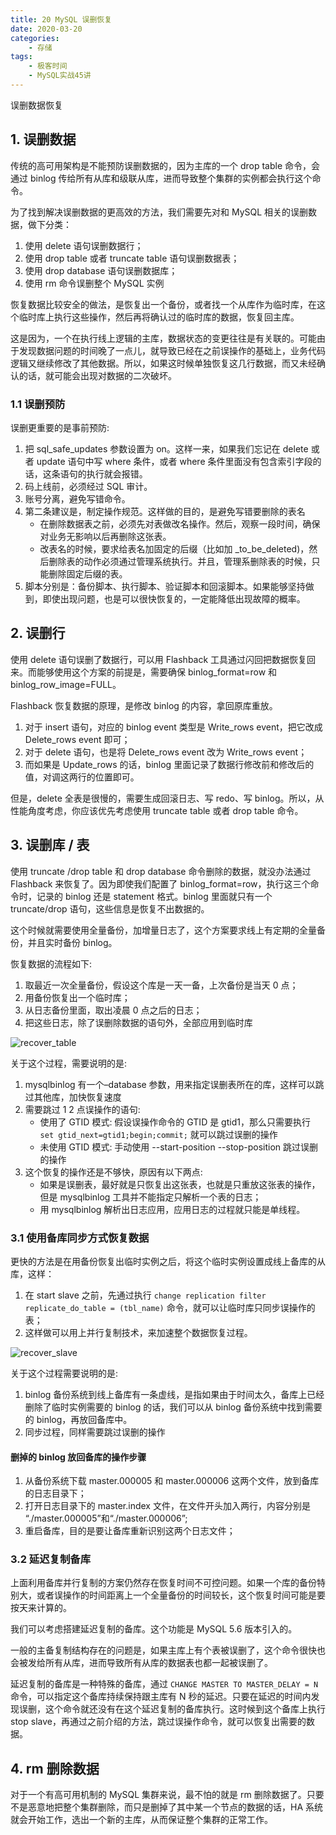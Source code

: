 ```yaml
---
title: 20 MySQL 误删恢复
date: 2020-03-20
categories:
    - 存储
tags:
    - 极客时间
    - MySQL实战45讲
---
```


误删数据恢复

<!-- more -->

## 1. 误删数据
传统的高可用架构是不能预防误删数据的，因为主库的一个 drop table 命令，会通过 binlog 传给所有从库和级联从库，进而导致整个集群的实例都会执行这个命令。

为了找到解决误删数据的更高效的方法，我们需要先对和 MySQL 相关的误删数据，做下分类：

1. 使用 delete 语句误删数据行；
2. 使用 drop table 或者 truncate table 语句误删数据表；
3. 使用 drop database 语句误删数据库；
4. 使用 rm 命令误删整个 MySQL 实例

恢复数据比较安全的做法，是恢复出一个备份，或者找一个从库作为临时库，在这个临时库上执行这些操作，然后再将确认过的临时库的数据，恢复回主库。

这是因为，一个在执行线上逻辑的主库，数据状态的变更往往是有关联的。可能由于发现数据问题的时间晚了一点儿，就导致已经在之前误操作的基础上，业务代码逻辑又继续修改了其他数据。所以，如果这时候单独恢复这几行数据，而又未经确认的话，就可能会出现对数据的二次破坏。

### 1.1 误删预防
误删更重要的是事前预防:
1. 把 sql_safe_updates 参数设置为 on。这样一来，如果我们忘记在 delete 或者 update 语句中写 where 条件，或者 where 条件里面没有包含索引字段的话，这条语句的执行就会报错。
2. 码上线前，必须经过 SQL 审计。
3. 账号分离，避免写错命令。
4. 第二条建议是，制定操作规范。这样做的目的，是避免写错要删除的表名
	- 在删除数据表之前，必须先对表做改名操作。然后，观察一段时间，确保对业务无影响以后再删除这张表。
	- 改表名的时候，要求给表名加固定的后缀（比如加 \_to_be_deleted)，然后删除表的动作必须通过管理系统执行。并且，管理系删除表的时候，只能删除固定后缀的表。
5. 脚本分别是：备份脚本、执行脚本、验证脚本和回滚脚本。如果能够坚持做到，即使出现问题，也是可以很快恢复的，一定能降低出现故障的概率。

## 2. 误删行
使用 delete 语句误删了数据行，可以用 Flashback 工具通过闪回把数据恢复回来。而能够使用这个方案的前提是，需要确保 binlog_format=row 和 binlog_row_image=FULL。

Flashback 恢复数据的原理，是修改 binlog 的内容，拿回原库重放。
1. 对于 insert 语句，对应的 binlog event 类型是 Write_rows event，把它改成 Delete_rows event 即可；
2. 对于 delete 语句，也是将 Delete_rows event 改为 Write_rows event；
3. 而如果是 Update_rows 的话，binlog 里面记录了数据行修改前和修改后的值，对调这两行的位置即可。

但是，delete 全表是很慢的，需要生成回滚日志、写 redo、写 binlog。所以，从性能角度考虑，你应该优先考虑使用 truncate table 或者 drop table 命令。

## 3. 误删库 / 表
使用 truncate /drop table 和 drop database 命令删除的数据，就没办法通过 Flashback 来恢复了。因为即使我们配置了 binlog_format=row，执行这三个命令时，记录的 binlog 还是 statement 格式。binlog 里面就只有一个 truncate/drop 语句，这些信息是恢复不出数据的。

这个时候就需要使用全量备份，加增量日志了，这个方案要求线上有定期的全量备份，并且实时备份 binlog。

恢复数据的流程如下:
1. 取最近一次全量备份，假设这个库是一天一备，上次备份是当天 0 点；
2. 用备份恢复出一个临时库；
3. 从日志备份里面，取出凌晨 0 点之后的日志；
4. 把这些日志，除了误删除数据的语句外，全部应用到临时库

![recover_table](/images/mysql/MySQL45讲/recover_table.png)

关于这个过程，需要说明的是:
1. mysqlbinlog 有一个–database 参数，用来指定误删表所在的库，这样可以跳过其他库，加快恢复速度
2. 需要跳过 1 2 点误操作的语句:
	- 使用了 GTID 模式: 假设误操作命令的 GTID 是 gtid1，那么只需要执行 `set gtid_next=gtid1;begin;commit;` 就可以跳过误删的操作
	- 未使用 GTID 模式: 手动使用 --start-position --stop-position 跳过误删的操作
3. 这个恢复的操作还是不够快，原因有以下两点:
	- 如果是误删表，最好就是只恢复出这张表，也就是只重放这张表的操作，但是 mysqlbinlog 工具并不能指定只解析一个表的日志；
	- 用 mysqlbinlog 解析出日志应用，应用日志的过程就只能是单线程。

### 3.1 使用备库同步方式恢复数据
更快的方法是在用备份恢复出临时实例之后，将这个临时实例设置成线上备库的从库，这样：
1. 在 start slave 之前，先通过执行﻿
`﻿change replication filter replicate_do_table = (tbl_name)` 命令，就可以让临时库只同步误操作的表；
2. 这样做可以用上并行复制技术，来加速整个数据恢复过程。

![recover_slave](/images/mysql/MySQL45讲/recover_slave.png)

关于这个过程需要说明的是:
1. binlog 备份系统到线上备库有一条虚线，是指如果由于时间太久，备库上已经删除了临时实例需要的 binlog 的话，我们可以从 binlog 备份系统中找到需要的 binlog，再放回备库中。
2. 同步过程，同样需要跳过误删的操作

#### 删掉的 binlog 放回备库的操作步骤
1. 从备份系统下载 master.000005 和 master.000006 这两个文件，放到备库的日志目录下；
2. 打开日志目录下的 master.index 文件，在文件开头加入两行，内容分别是 “./master.000005”和“./master.000006”;
3. 重启备库，目的是要让备库重新识别这两个日志文件；

### 3.2 延迟复制备库
上面利用备库并行复制的方案仍然存在恢复时间不可控问题。如果一个库的备份特别大，或者误操作的时间距离上一个全量备份的时间较长，这个恢复时间可能是要按天来计算的。

我们可以考虑搭建延迟复制的备库。这个功能是 MySQL 5.6 版本引入的。

一般的主备复制结构存在的问题是，如果主库上有个表被误删了，这个命令很快也会被发给所有从库，进而导致所有从库的数据表也都一起被误删了。

延迟复制的备库是一种特殊的备库，通过 `CHANGE MASTER TO MASTER_DELAY = N`命令，可以指定这个备库持续保持跟主库有 N 秒的延迟。只要在延迟的时间内发现误删，这个命令就还没有在这个延迟复制的备库执行。这时候到这个备库上执行 stop slave，再通过之前介绍的方法，跳过误操作命令，就可以恢复出需要的数据。


## 4. rm 删除数据
对于一个有高可用机制的 MySQL 集群来说，最不怕的就是 rm 删除数据了。只要不是恶意地把整个集群删除，而只是删掉了其中某一个节点的数据的话，HA 系统就会开始工作，选出一个新的主库，从而保证整个集群的正常工作。